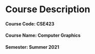 # Course Description 
#### Course Code: CSE423
#### Course Name: Computer Graphics
#### Semester: Summer 2021

